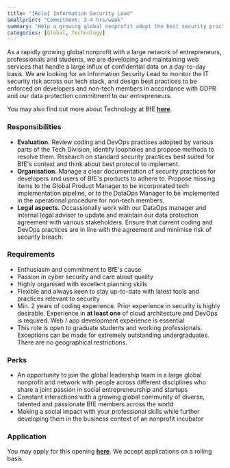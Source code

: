 ```yaml
---
title: "[Role] Information Security Lead"
smallprint: "Commitment: 3-4 hrs/week"
summary: "Help a growing global nonprofit adopt the best security practice throughout our tech stack and safeguard our valuable data. Sharpen your technical skills while delivering a tangible social impact. Work with student and professional developers across the world with a shared passion in social causes." # this will be visible on platforms like LinkedIn when sharing
categories: [Global, Technology]
---
```


As a rapidly growing global nonprofit with a large network of entrepreneurs, professionals and students, we are developing and maintaining web services that handle a large influx of confidential data on a day-to-day basis. We are looking for an Information Security Lead to monitor the IT security risk across our tech stack, and design best practices to be enforced on developers and non-tech members in accordance with GDPR and our data protection commitment to our entrepreneurs.

You may also find out more about Technology at BfE [**here**](https://tech.bridgesforenterprise.com).

### Responsibilities
- **Evaluation.** Review coding and DevOps practices adopted by various parts of the Tech Division, identify loopholes and propose methods to resolve them. Research on standard security practices best suited for BfE's context and think about best protocol to implement. 
- **Organisation.** Manage a clear documentation of security practices for developers and users of BfE's products to adhere to. Propose missing items to the Global Product Manager to be incorporated tech implementation pipeline, or to the DataOps Manager to be implemented in the operational procedure for non-tech members.
- **Legal aspects.** Occassionally work with our DataOps manager and internal legal advisor to update and maintain our data protection agreement with various stakeholders. Ensure that current coding and DevOps practices are in line with the agreement and minimise risk of security breach.

### Requirements
- Enthusiasm and commitment to BfE's cause
- Passion in cyber security and care about quality
- Highly organised with excellent planning skills
- Flexible and always keen to stay up-to-date with latest tools and practices relevant to security
- Min. 2 years of coding experience. Prior experience in security is highly desirable. Experience in **at least one** of cloud architecture and DevOps is required. Web / app development experience is essential  
- This role is open to graduate students and working professionals. Exceptions can be made for extremely outstanding undergraduates. There are no geographical restrictions.

### Perks
- An opportunity to join the global leadership team in a large global nonprofit and network with people across different disciplines who share a joint passion in social entrepreneurship and startups
- Constant interactions with a growing global community of diverse, talented and passionate BfE members across the world
- Making a social impact with your professional skills while further developing them in the business context of an nonprofit incubator

### Application
You may apply for this opening [**here**](https://forms.gle/RpyaEKcxZY14wW6F8). We accept applications on a rolling basis.

